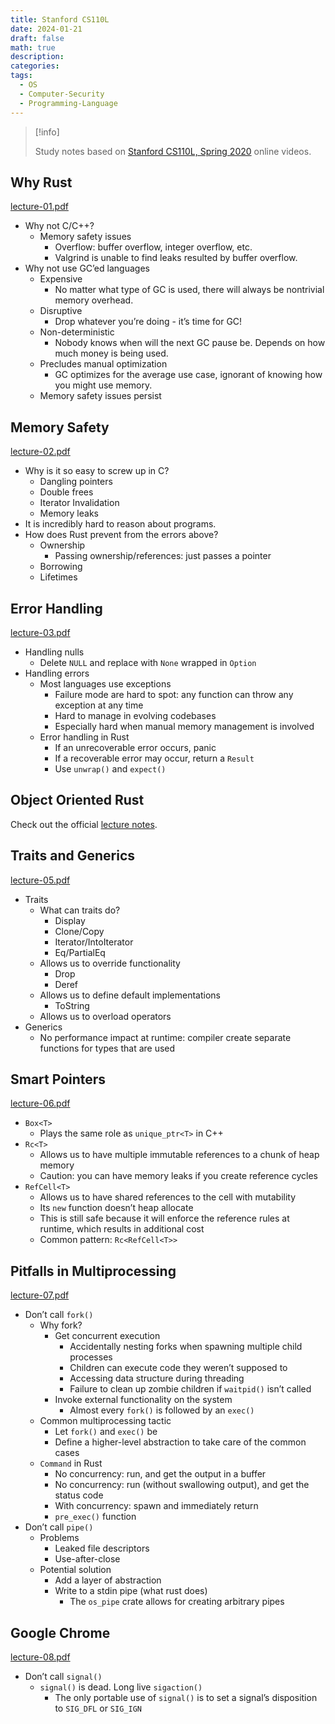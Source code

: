 ```yaml
---
title: Stanford CS110L
date: 2024-01-21
draft: false
math: true
description: 
categories: 
tags:
  - OS
  - Computer-Security
  - Programming-Language
---
```



> [!info] 
> 
> Study notes based on [Stanford CS110L, Spring 2020](https://reberhardt.com/cs110l/spring-2020/) online videos.

## Why Rust

[lecture-01.pdf](https://reberhardt.com/cs110l/spring-2020/slides/lecture-01.pdf)

- Why not C/C++?
    - Memory safety issues
        - Overflow: buffer overflow, integer overflow, etc.
        - Valgrind is unable to find leaks resulted by buffer overflow.
- Why not use GC’ed languages
    - Expensive
        - No matter what type of GC is used, there will always be nontrivial memory overhead.
    - Disruptive
        - Drop whatever you’re doing - it’s time for GC!
    - Non-deterministic
        - Nobody knows when will the next GC pause be. Depends on how much money is being used.
    - Precludes manual optimization
        - GC optimizes for the average use case, ignorant of knowing how you might use memory.
    - Memory safety issues persist

## Memory Safety

[lecture-02.pdf](https://reberhardt.com/cs110l/spring-2020/slides/lecture-02.pdf)

- Why is it so easy to screw up in C?
    - Dangling pointers
    - Double frees
    - Iterator Invalidation
    - Memory leaks
- It is incredibly hard to reason about programs.
- How does Rust prevent from the errors above?
    - Ownership
        - Passing ownership/references: just passes a pointer
    - Borrowing
    - Lifetimes

## Error Handling

[lecture-03.pdf](https://reberhardt.com/cs110l/spring-2020/slides/lecture-03.pdf)

- Handling nulls
    - Delete `NULL` and replace with `None` wrapped in `Option`
- Handling errors
    - Most languages use exceptions
        - Failure mode are hard to spot: any function can throw any exception at any time
        - Hard to manage in evolving codebases
        - Especially hard when manual memory management is involved
    - Error handling in Rust
        - If an unrecoverable error occurs, panic
        - If a recoverable error may occur, return a `Result`
        - Use `unwrap()` and `expect()`

## Object Oriented Rust

Check out the official [lecture notes](https://reberhardt.com/cs110l/spring-2020/lecture-notes/).

## Traits and Generics

[lecture-05.pdf](https://reberhardt.com/cs110l/spring-2020/slides/lecture-05.pdf)

- Traits
    - What can traits do?
        - Display
        - Clone/Copy
        - Iterator/IntoIterator
        - Eq/PartialEq
    - Allows us to override functionality
        - Drop
        - Deref
    - Allows us to define default implementations
        - ToString
    - Allows us to overload operators
- Generics
    - No performance impact at runtime: compiler create separate functions for types that are used

## Smart Pointers

[lecture-06.pdf](https://reberhardt.com/cs110l/spring-2020/slides/lecture-06.pdf)

- `Box<T>`
    - Plays the same role as  `unique_ptr<T>` in C++
- `Rc<T>`
    - Allows us to have multiple immutable references to a chunk of heap memory
    - Caution: you can have memory leaks if you create reference cycles
- `RefCell<T>`
    - Allows us to have shared references to the cell with mutability
    - Its `new` function doesn’t heap allocate
    - This is still safe because it will enforce the reference rules at runtime, which results in additional cost
    - Common pattern: `Rc<RefCell<T>>`

## Pitfalls in Multiprocessing

[lecture-07.pdf](https://reberhardt.com/cs110l/spring-2020/slides/lecture-07.pdf)

- Don’t call `fork()`
    - Why fork?
        - Get concurrent execution
            - Accidentally nesting forks when spawning multiple child processes
            - Children can execute code they weren’t supposed to
            - Accessing data structure during threading
            - Failure to clean up zombie children if `waitpid()` isn’t called
        - Invoke external functionality on the system
            - Almost every `fork()` is followed by an `exec()`
    - Common multiprocessing tactic
        - Let `fork()` and `exec()` be
        - Define a higher-level abstraction to take care of the common cases
    - `Command` in Rust
        - No concurrency: run,  and get the output in a buffer
        - No concurrency: run (without swallowing output), and get the status code
        - With concurrency: spawn and immediately return
        - `pre_exec()` function
- Don’t call `pipe()`
    - Problems
        - Leaked file descriptors
        - Use-after-close
    - Potential solution
        - Add a layer of abstraction
        - Write to a stdin pipe (what rust does)
            - The `os_pipe` crate allows for creating arbitrary pipes

## Google Chrome

[lecture-08.pdf](https://reberhardt.com/cs110l/spring-2020/slides/lecture-08.pdf)

- Don’t call `signal()`
    - `signal()` is dead. Long live `sigaction()`
        - The only portable use of `signal()` is to set a signal’s disposition to `SIG_DFL` or `SIG_IGN`